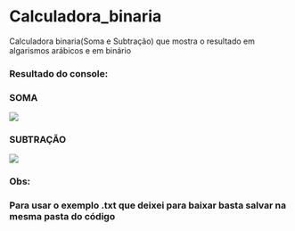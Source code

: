# Calculadora_binaria
Calculadora binaria(Soma e Subtração) que mostra o resultado em algarismos arábicos e em binário

<h3>Resultado do console:</h3>
<h3>SOMA</h3>
<img src="https://user-images.githubusercontent.com/61990018/150447385-2f6dacc2-dd50-4c09-920e-0b2c416b127d.png">
<h3>SUBTRAÇÃO</h3>
<img src="https://user-images.githubusercontent.com/61990018/150447393-b6f87e3e-4402-4f35-a465-49b4250912c2.png">

<h3>Obs:</h3>
<h3>Para usar o exemplo .txt que deixei para baixar basta salvar na mesma pasta do código</h3>
<br>
